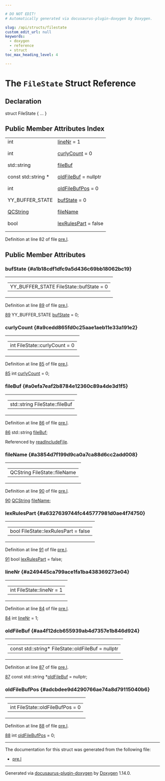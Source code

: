 ```yaml
---

# DO NOT EDIT!
# Automatically generated via docusaurus-plugin-doxygen by Doxygen.

slug: /api/structs/filestate
custom_edit_url: null
keywords:
  - doxygen
  - reference
  - struct
toc_max_heading_level: 4

---
```


<div class="doxyPage">

# The `FileState` Struct Reference



## Declaration

<div class="doxyDeclaration">
struct FileState { ... }
</div>

## Public Member Attributes Index

<table class="doxyMembersIndex">

<tr class="doxyMemberIndexItem">
<td class="doxyMemberIndexItemType" align="left" valign="top">int</td>
<td class="doxyMemberIndexItemName" align="left" valign="top"><a href="#a249445ca799ace1fa1ba438369273e04">lineNr</a> = 1</td>
</tr>
<tr class="doxyMemberIndexDescription">
<td class="doxyMemberIndexDescriptionLeft"></td>
<td class="doxyMemberIndexDescriptionRight">
</td>
</tr>
<tr class="doxyMemberIndexSeparator">
<td class="doxyMemberIndexSeparator" colspan="2"></td>
</tr>

<tr class="doxyMemberIndexItem">
<td class="doxyMemberIndexItemType" align="left" valign="top">int</td>
<td class="doxyMemberIndexItemName" align="left" valign="top"><a href="#a9cedd865fd0c25aae1aeb11e33a191e2">curlyCount</a> = 0</td>
</tr>
<tr class="doxyMemberIndexDescription">
<td class="doxyMemberIndexDescriptionLeft"></td>
<td class="doxyMemberIndexDescriptionRight">
</td>
</tr>
<tr class="doxyMemberIndexSeparator">
<td class="doxyMemberIndexSeparator" colspan="2"></td>
</tr>

<tr class="doxyMemberIndexItem">
<td class="doxyMemberIndexItemType" align="left" valign="top">std::string</td>
<td class="doxyMemberIndexItemName" align="left" valign="top"><a href="#a0efa7eaf2b8784e12360c89a4de3d1f5">fileBuf</a></td>
</tr>
<tr class="doxyMemberIndexDescription">
<td class="doxyMemberIndexDescriptionLeft"></td>
<td class="doxyMemberIndexDescriptionRight">
</td>
</tr>
<tr class="doxyMemberIndexSeparator">
<td class="doxyMemberIndexSeparator" colspan="2"></td>
</tr>

<tr class="doxyMemberIndexItem">
<td class="doxyMemberIndexItemType" align="left" valign="top">const std::string *</td>
<td class="doxyMemberIndexItemName" align="left" valign="top"><a href="#aa4f12dcb655939ab4d7357e1b846d924">oldFileBuf</a> = nullptr</td>
</tr>
<tr class="doxyMemberIndexDescription">
<td class="doxyMemberIndexDescriptionLeft"></td>
<td class="doxyMemberIndexDescriptionRight">
</td>
</tr>
<tr class="doxyMemberIndexSeparator">
<td class="doxyMemberIndexSeparator" colspan="2"></td>
</tr>

<tr class="doxyMemberIndexItem">
<td class="doxyMemberIndexItemType" align="left" valign="top">int</td>
<td class="doxyMemberIndexItemName" align="left" valign="top"><a href="#adcbdee9d4290766ae74a8d79115040b6">oldFileBufPos</a> = 0</td>
</tr>
<tr class="doxyMemberIndexDescription">
<td class="doxyMemberIndexDescriptionLeft"></td>
<td class="doxyMemberIndexDescriptionRight">
</td>
</tr>
<tr class="doxyMemberIndexSeparator">
<td class="doxyMemberIndexSeparator" colspan="2"></td>
</tr>

<tr class="doxyMemberIndexItem">
<td class="doxyMemberIndexItemType" align="left" valign="top">YY_BUFFER_STATE</td>
<td class="doxyMemberIndexItemName" align="left" valign="top"><a href="#a1b18cdf1dfc9a5d436c69bb18062bc19">bufState</a> = 0</td>
</tr>
<tr class="doxyMemberIndexDescription">
<td class="doxyMemberIndexDescriptionLeft"></td>
<td class="doxyMemberIndexDescriptionRight">
</td>
</tr>
<tr class="doxyMemberIndexSeparator">
<td class="doxyMemberIndexSeparator" colspan="2"></td>
</tr>

<tr class="doxyMemberIndexItem">
<td class="doxyMemberIndexItemType" align="left" valign="top"><a href="/web-doxygen/docs/api/classes/qcstring">QCString</a></td>
<td class="doxyMemberIndexItemName" align="left" valign="top"><a href="#a3854d7f199d9ca0a7ca88d6cc2add008">fileName</a></td>
</tr>
<tr class="doxyMemberIndexDescription">
<td class="doxyMemberIndexDescriptionLeft"></td>
<td class="doxyMemberIndexDescriptionRight">
</td>
</tr>
<tr class="doxyMemberIndexSeparator">
<td class="doxyMemberIndexSeparator" colspan="2"></td>
</tr>

<tr class="doxyMemberIndexItem">
<td class="doxyMemberIndexItemType" align="left" valign="top">bool</td>
<td class="doxyMemberIndexItemName" align="left" valign="top"><a href="#a6327639744fc445777981d0ae4f74750">lexRulesPart</a> = false</td>
</tr>
<tr class="doxyMemberIndexDescription">
<td class="doxyMemberIndexDescriptionLeft"></td>
<td class="doxyMemberIndexDescriptionRight">
</td>
</tr>
<tr class="doxyMemberIndexSeparator">
<td class="doxyMemberIndexSeparator" colspan="2"></td>
</tr>

</table>


<p>Definition at line 82 of file <a href="/web-doxygen/docs/api/files/src/pre-l">pre.l</a>.</p>

<div class="doxySectionDef">

## Public Member Attributes

### bufState {#a1b18cdf1dfc9a5d436c69bb18062bc19}

<div class="doxyMemberItem">
<div class="doxyMemberProto">
<table class="doxyMemberLabels">
<tr class="doxyMemberLabels">
<td class="doxyMemberLabelsLeft">
<table class="doxyMemberName">
<tr>
<td class="doxyMemberName">YY_BUFFER_STATE FileState::bufState = 0</td>
</tr>
</table>
</td>
</tr>
</table>
</div>
<div class="doxyMemberDoc">


<p>Definition at line <a href="/web-doxygen/docs/api/files/src/pre-l/#l00089">89</a> of file <a href="/web-doxygen/docs/api/files/src/pre-l">pre.l</a>.</p>

<div class="doxyProgramListing">

<div class="doxyCodeLine"><span class="doxyLineNumber"><a href="#a1b18cdf1dfc9a5d436c69bb18062bc19">89</a></span><span class="doxyLineContent"><span class="doxyHighlight">  YY_BUFFER_STATE <a href="#a1b18cdf1dfc9a5d436c69bb18062bc19">bufState</a> = 0;</span></span></div>

</div>

</div>
</div>

### curlyCount {#a9cedd865fd0c25aae1aeb11e33a191e2}

<div class="doxyMemberItem">
<div class="doxyMemberProto">
<table class="doxyMemberLabels">
<tr class="doxyMemberLabels">
<td class="doxyMemberLabelsLeft">
<table class="doxyMemberName">
<tr>
<td class="doxyMemberName">int FileState::curlyCount = 0</td>
</tr>
</table>
</td>
</tr>
</table>
</div>
<div class="doxyMemberDoc">


<p>Definition at line <a href="/web-doxygen/docs/api/files/src/pre-l/#l00085">85</a> of file <a href="/web-doxygen/docs/api/files/src/pre-l">pre.l</a>.</p>

<div class="doxyProgramListing">

<div class="doxyCodeLine"><span class="doxyLineNumber"><a href="#a9cedd865fd0c25aae1aeb11e33a191e2">85</a></span><span class="doxyLineContent"><span class="doxyHighlight">  </span><span class="doxyHighlightKeywordType">int</span><span class="doxyHighlight"> <a href="#a9cedd865fd0c25aae1aeb11e33a191e2">curlyCount</a> = 0;</span></span></div>

</div>

</div>
</div>

### fileBuf {#a0efa7eaf2b8784e12360c89a4de3d1f5}

<div class="doxyMemberItem">
<div class="doxyMemberProto">
<table class="doxyMemberLabels">
<tr class="doxyMemberLabels">
<td class="doxyMemberLabelsLeft">
<table class="doxyMemberName">
<tr>
<td class="doxyMemberName">std::string FileState::fileBuf</td>
</tr>
</table>
</td>
</tr>
</table>
</div>
<div class="doxyMemberDoc">


<p>Definition at line <a href="/web-doxygen/docs/api/files/src/pre-l/#l00086">86</a> of file <a href="/web-doxygen/docs/api/files/src/pre-l">pre.l</a>.</p>

<div class="doxyProgramListing">

<div class="doxyCodeLine"><span class="doxyLineNumber"><a href="#a0efa7eaf2b8784e12360c89a4de3d1f5">86</a></span><span class="doxyLineContent"><span class="doxyHighlight">  std::string <a href="#a0efa7eaf2b8784e12360c89a4de3d1f5">fileBuf</a>;</span></span></div>

</div>


Referenced by <a href="/web-doxygen/docs/api/files/src/pre-l/#a9af0795be28dcf4551e57a2a3650a552">readIncludeFile</a>.
</div>
</div>

### fileName {#a3854d7f199d9ca0a7ca88d6cc2add008}

<div class="doxyMemberItem">
<div class="doxyMemberProto">
<table class="doxyMemberLabels">
<tr class="doxyMemberLabels">
<td class="doxyMemberLabelsLeft">
<table class="doxyMemberName">
<tr>
<td class="doxyMemberName">QCString FileState::fileName</td>
</tr>
</table>
</td>
</tr>
</table>
</div>
<div class="doxyMemberDoc">


<p>Definition at line <a href="/web-doxygen/docs/api/files/src/pre-l/#l00090">90</a> of file <a href="/web-doxygen/docs/api/files/src/pre-l">pre.l</a>.</p>

<div class="doxyProgramListing">

<div class="doxyCodeLine"><span class="doxyLineNumber"><a href="#a3854d7f199d9ca0a7ca88d6cc2add008">90</a></span><span class="doxyLineContent"><span class="doxyHighlight">  <a href="/web-doxygen/docs/api/classes/qcstring">QCString</a> <a href="#a3854d7f199d9ca0a7ca88d6cc2add008">fileName</a>;</span></span></div>

</div>

</div>
</div>

### lexRulesPart {#a6327639744fc445777981d0ae4f74750}

<div class="doxyMemberItem">
<div class="doxyMemberProto">
<table class="doxyMemberLabels">
<tr class="doxyMemberLabels">
<td class="doxyMemberLabelsLeft">
<table class="doxyMemberName">
<tr>
<td class="doxyMemberName">bool FileState::lexRulesPart = false</td>
</tr>
</table>
</td>
</tr>
</table>
</div>
<div class="doxyMemberDoc">


<p>Definition at line <a href="/web-doxygen/docs/api/files/src/pre-l/#l00091">91</a> of file <a href="/web-doxygen/docs/api/files/src/pre-l">pre.l</a>.</p>

<div class="doxyProgramListing">

<div class="doxyCodeLine"><span class="doxyLineNumber"><a href="#a6327639744fc445777981d0ae4f74750">91</a></span><span class="doxyLineContent"><span class="doxyHighlight">  </span><span class="doxyHighlightKeywordType">bool</span><span class="doxyHighlight"> <a href="#a6327639744fc445777981d0ae4f74750">lexRulesPart</a> = </span><span class="doxyHighlightKeyword">false</span><span class="doxyHighlight">;</span></span></div>

</div>

</div>
</div>

### lineNr {#a249445ca799ace1fa1ba438369273e04}

<div class="doxyMemberItem">
<div class="doxyMemberProto">
<table class="doxyMemberLabels">
<tr class="doxyMemberLabels">
<td class="doxyMemberLabelsLeft">
<table class="doxyMemberName">
<tr>
<td class="doxyMemberName">int FileState::lineNr = 1</td>
</tr>
</table>
</td>
</tr>
</table>
</div>
<div class="doxyMemberDoc">


<p>Definition at line <a href="/web-doxygen/docs/api/files/src/pre-l/#l00084">84</a> of file <a href="/web-doxygen/docs/api/files/src/pre-l">pre.l</a>.</p>

<div class="doxyProgramListing">

<div class="doxyCodeLine"><span class="doxyLineNumber"><a href="#a249445ca799ace1fa1ba438369273e04">84</a></span><span class="doxyLineContent"><span class="doxyHighlight">  </span><span class="doxyHighlightKeywordType">int</span><span class="doxyHighlight"> <a href="#a249445ca799ace1fa1ba438369273e04">lineNr</a> = 1;</span></span></div>

</div>

</div>
</div>

### oldFileBuf {#aa4f12dcb655939ab4d7357e1b846d924}

<div class="doxyMemberItem">
<div class="doxyMemberProto">
<table class="doxyMemberLabels">
<tr class="doxyMemberLabels">
<td class="doxyMemberLabelsLeft">
<table class="doxyMemberName">
<tr>
<td class="doxyMemberName">const std::string* FileState::oldFileBuf = nullptr</td>
</tr>
</table>
</td>
</tr>
</table>
</div>
<div class="doxyMemberDoc">


<p>Definition at line <a href="/web-doxygen/docs/api/files/src/pre-l/#l00087">87</a> of file <a href="/web-doxygen/docs/api/files/src/pre-l">pre.l</a>.</p>

<div class="doxyProgramListing">

<div class="doxyCodeLine"><span class="doxyLineNumber"><a href="#aa4f12dcb655939ab4d7357e1b846d924">87</a></span><span class="doxyLineContent"><span class="doxyHighlight">  </span><span class="doxyHighlightKeyword">const</span><span class="doxyHighlight"> std::string *<a href="#aa4f12dcb655939ab4d7357e1b846d924">oldFileBuf</a> = </span><span class="doxyHighlightKeyword">nullptr</span><span class="doxyHighlight">;</span></span></div>

</div>

</div>
</div>

### oldFileBufPos {#adcbdee9d4290766ae74a8d79115040b6}

<div class="doxyMemberItem">
<div class="doxyMemberProto">
<table class="doxyMemberLabels">
<tr class="doxyMemberLabels">
<td class="doxyMemberLabelsLeft">
<table class="doxyMemberName">
<tr>
<td class="doxyMemberName">int FileState::oldFileBufPos = 0</td>
</tr>
</table>
</td>
</tr>
</table>
</div>
<div class="doxyMemberDoc">


<p>Definition at line <a href="/web-doxygen/docs/api/files/src/pre-l/#l00088">88</a> of file <a href="/web-doxygen/docs/api/files/src/pre-l">pre.l</a>.</p>

<div class="doxyProgramListing">

<div class="doxyCodeLine"><span class="doxyLineNumber"><a href="#adcbdee9d4290766ae74a8d79115040b6">88</a></span><span class="doxyLineContent"><span class="doxyHighlight">  </span><span class="doxyHighlightKeywordType">int</span><span class="doxyHighlight"> <a href="#adcbdee9d4290766ae74a8d79115040b6">oldFileBufPos</a> = 0;</span></span></div>

</div>

</div>
</div>

</div>

<hr/>

<p>The documentation for this struct was generated from the following file:</p>

<ul>
<li><a href="/web-doxygen/docs/api/files/src/pre-l">pre.l</a></li>
</ul>

<hr/>

<p class="doxyGeneratedBy">Generated via <a href="https://github.com/xpack/docusaurus-plugin-doxygen">docusaurus-plugin-doxygen</a> by <a href="https://www.doxygen.nl">Doxygen</a> 1.14.0.</p>

</div>
